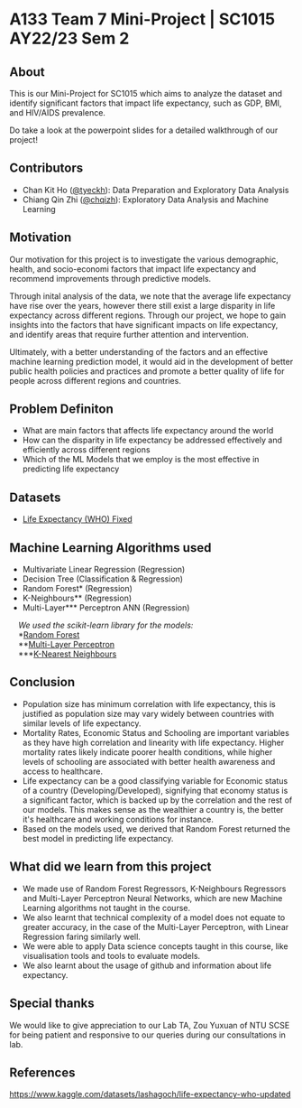 # A133 Team 7 Mini-Project | SC1015 AY22/23 Sem 2

## About
This is our Mini-Project for SC1015 which aims to analyze the dataset and identify significant factors that impact life expectancy, such as GDP, BMI, and HIV/AIDS prevalence. 


Do take a look at the powerpoint slides for a detailed walkthrough of our project!

## Contributors
 - Chan Kit Ho ([@tyeckh](https://github.com/tyeckh)): Data Preparation and Exploratory Data Analysis
 - Chiang Qin Zhi ([@chqizh](https://github.com/chqizh)): Exploratory Data Analysis and Machine Learning


## Motivation 
Our motivation for this project is to investigate the various demographic, health, and socio-economi factors that impact life expectancy and recommend improvements through predictive models.  
  
Through inital analysis of the data, we note that the average life expectancy have rise over the years, however there still exist a large disparity in life expectancy across different regions. Through our project, we hope to gain insights into the factors that have significant impacts on life expectancy, and identify areas that require further attention and intervention.  
  
Ultimately, with a better understanding of the factors and an effective machine learning prediction model, it would aid in the development of better public health policies and practices and promote a better quality of life for people across different regions and countries.

## Problem Definiton
 - What are main factors that affects life expectancy around the world
 - How can the disparity in life expectancy be addressed effectively and efficiently across different regions
 - Which of the ML Models that we employ is the most effective in predicting life expectancy

## Datasets
- [Life Expectancy (WHO) Fixed](https://www.kaggle.com/datasets/lashagoch/life-expectancy-who-updated)

## Machine Learning Algorithms used
- Multivariate Linear Regression (Regression)
- Decision Tree (Classification & Regression)
- Random Forest* (Regression)
- K-Neighbours** (Regression)
- Multi-Layer*** Perceptron ANN (Regression)

<i>&nbsp; &nbsp; We used the scikit-learn library for the models: </i>
<br> &nbsp; &nbsp; *[Random Forest](https://scikit-learn.org/stable/modules/generated/sklearn.ensemble.RandomForestRegressor.html) </br>
&nbsp; &nbsp; **[Multi-Layer Perceptron](https://scikit-learn.org/stable/modules/generated/sklearn.neural_network.MLPClassifier.html)
<br> &nbsp; &nbsp; ***[K-Nearest Neighbours](https://scikit-learn.org/stable/modules/generated/sklearn.neighbors.KNeighborsClassifier.html) </br>

## Conclusion
- Population size has minimum correlation with life expectancy, this is justified as population size may vary widely between countries with similar levels of life expectancy.
- Mortality Rates, Economic Status and Schooling are important variables as they have high correlation and linearity with life expectancy. Higher mortality rates likely indicate poorer health conditions, while higher levels of schooling are associated with better health awareness and access to healthcare. 
- Life expectancy can be a good classifying variable for Economic status of a country (Developing/Developed), signifying that economy status is a significant factor, which is backed up by the correlation and the rest of our models. This makes sense as the wealthier a country is, the better it's healthcare and working conditions for instance.
- Based on the models used, we derived that Random Forest returned the best model in predicting life expectancy.

## What did we learn from this project
- We made use of Random Forest Regressors, K-Neighbours Regressors and Multi-Layer Perceptron Neural Networks, which are new Machine Learning algorithms not taught in the course.
- We also learnt that technical complexity of a model does not equate to greater accuracy, in the case of the Multi-Layer Perceptron, with Linear Regression faring similarly well.
- We were able to apply Data science concepts taught in this course, like visualisation tools and tools to evaluate models.
- We also learnt about the usage of github and information about life expectancy.

## Special thanks
We would like to give appreciation to our Lab TA, Zou Yuxuan of NTU SCSE for being patient and responsive to our queries during our consultations in lab.

## References
https://www.kaggle.com/datasets/lashagoch/life-expectancy-who-updated

